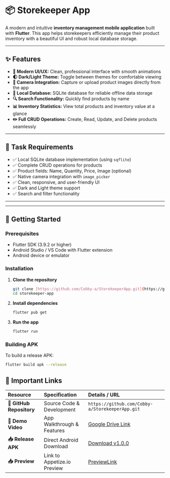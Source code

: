 # 📦 Storekeeper App

A modern and intuitive **inventory management mobile application** built with **Flutter**. This app helps storekeepers efficiently manage their product inventory with a beautiful UI and robust local database storage.

---

## ✨ Features

* **📱 Modern UI/UX:** Clean, professional interface with smooth animations
* **🌓 Dark/Light Theme:** Toggle between themes for comfortable viewing
* **📸 Camera Integration:** Capture or upload product images directly from the app
* **💾 Local Database:** SQLite database for reliable offline data storage
* **🔍 Search Functionality:** Quickly find products by name
* **📊 Inventory Statistics:** View total products and inventory value at a glance
* **✏️ Full CRUD Operations:** Create, Read, Update, and Delete products seamlessly

---

## 🎯 Task Requirements

* ✅ Local SQLite database implementation (using `sqflite`)
* ✅ Complete CRUD operations for products
* ✅ Product fields: Name, Quantity, Price, Image (optional)
* ✅ Native camera integration with `image_picker`
* ✅ Clean, responsive, and user-friendly UI
* ✅ Dark and Light theme support
* ✅ Search and filter functionality

---

---

## 🚀 Getting Started

### Prerequisites

* Flutter SDK (3.9.2 or higher)
* Android Studio / VS Code with Flutter extension
* Android device or emulator

### Installation

1.  **Clone the repository**

    ```bash
    git clone [https://github.com/Cobby-a/StorekeeperApp.git](https://github.com/Cobby-a/StorekeeperApp.git)
    cd storekeeper-app
    ```

2.  **Install dependencies**

    ```bash
    flutter pub get
    ```

3.  **Run the app**

    ```bash
    flutter run
    ```

### Building APK

To build a release APK:

```bash
flutter build apk --release
```


## 🔗 Important Links

| Resource | Specification | Details / URL |
| :--- | :--- | :--- |
| **📂 GitHub Repository** | Source Code & Development | `https://github.com/Cobby-a/StorekeeperApp.git` |
| **🎥 Demo Video** | App Walkthrough & Features | [Google Drive Link](https://drive.google.com/file/d/1jPm9qCyqYcKCfBwsaiuyJNsYiEVtjJyj/view?usp=drive_link) |
| **📥 Release APK** | Direct Android Download | [Download v1.0.0](https://github.com/Cobby-a/StorekeeperApp/releases/download/v1.0.0/app-release.apk) |
| **📥 Preview** | Link to Appetize.io Preview | [PreviewLink](https://appetize.io/app/b_o3htcmcoesjbxvi5gaeps6ohd4) |